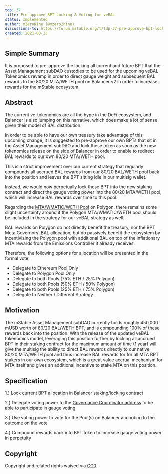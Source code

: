 ```yaml
---
tdp: 37
title: Pre-approve BPT Locking & Voting for veBAL
status: Implemented
author: mZeroNine (@mzero2nine)
discussions-to: https://forum.mstable.org/t/tdp-37-pre-approve-bpt-locking-voting-for-vebal/837
created: 2021-03-23
---
```


## Simple Summary

It is proposed to pre-approve the locking all current and future BPT that the Asset Management subDAO custodies to be used for the upcoming veBAL Tokenomics revamp in order to direct gauge weight and subsequent BAL rewards to the 80/20 MTA/WETH pool on Balancer v2 in order to increase rewards for the mStable ecosystem.

## Abstract

The current ve-tokenomics are all the hype in the DeFi ecosystem, and Balancer is also jumping on this narrative, which does make a lot of sense given their model of BAL distribution. 

In order to be able to have our own treasury take advantage of this upcoming change, it is suggested to pre-approve our own BPTs that sit in the Asset Management subDAO and lock these token as soon as the new tokenomics release on the side of Balancer in order to enable to redirect BAL rewards to our own 80/20 MTA/WETH pool.

This is a strict improvement over our current strategy that regularly compounds all accrued BAL rewards from our 80/20 BAL/WETH pool back into the position and leaves the BPT sitting idle in our multisig wallet. 

Instead, we would now perpetually lock these BPT into the new staking contract and direct the gauge voting power into the 80/20 MTA/WETH pool, which will increase BAL rewards over time to this pool.

Regarding the [MTA/WMATIC/WETH Pool](https://polygon.balancer.fi/#/pool/0x614b5038611729ed49e0ded154d8a5d3af9d1d9e00010000000000000000001d) on Polygon, there remains some slight uncertainty around if the Polygon MTA/WMATIC/WETH pool should be included in the strategy for our veBAL strategy as well.

BAL rewards on Polygon do not directly benefit the treasury, nor the BPT Meta Governors' BAL allocation, but do passively benefit the ecosystem by incentivizing the Polygon pool with additional BAL on top of the inflationary MTA rewards from the Emissions Controller it already receives.

Therefore, the following options for allocation will be presented in the formal vote: 

- Delegate to Ethereum Pool Only
- Delegate to Polygon Pool Only
- Delegate to both Pools (75% ETH / 25% Polygon)
- Delegate to both Pools (50% ETH / 50% Polygon)
- Delegate to both Pools (25% ETH / 75% Polygon)
- Delegate to Neither / Different Strategy

## Motivation

The mStable Asset Management subDAO currently holds roughly 450,000 mUSD worth of 80/20 BAL/WETH BPT, and is compounding 100% of these rewards back into the position. With the release of the updated veBAL tokenomics model, leveraging this position further by locking all accrued BPT in their staking contract for the maximum amount of time (1 year) will give the multisig the ability to direct BAL rewards directly to our native 80/20 MTA/WETH pool and thus increase BAL rewards for for all MTA BPT stakers in our own ecosystem, which is a great value accrual mechanism for MTA itself and gives an additional incentive to stake MTA on this position.

## Specification

1.) Lock current BPT allocation in Balancer staking/locking contract

2.) Delegate voting power to the [Governance Coordinator address](https://etherscan.io/address/0x908db31ce01dc42c8b712f9156e969bc65023119) to be able to participate in gauge voting

3.) Use voting power to vote for the Pool(s) on Balancer according to the outcome on the vote

4.) Compound rewards back into BPT token to increase gauge voting power in perpetuity

## Copyright

Copyright and related rights waived via [CC0](https://creativecommons.org/publicdomain/zero/1.0/).